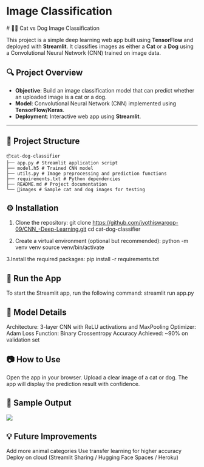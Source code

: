 <h1>Image Classification</h1>
# 🐶🐱 Cat vs Dog Image Classification

This project is a simple deep learning web app built using **TensorFlow** and deployed with **Streamlit**. It classifies images as either a **Cat** or a **Dog** using a Convolutional Neural Network (CNN) trained on image data.

## 🔍 Project Overview

- **Objective**: Build an image classification model that can predict whether an uploaded image is a cat or a dog.
- **Model**: Convolutional Neural Network (CNN) implemented using **TensorFlow/Keras**.
- **Deployment**: Interactive web app using **Streamlit**.

---

## 📁 Project Structure
```
📦cat-dog-classifier
├── app.py # Streamlit application script
├── model.h5 # Trained CNN model
├── utils.py # Image preprocessing and prediction functions
├── requirements.txt # Python dependencies
├── README.md # Project documentation
└── 📁images # Sample cat and dog images for testing
```
## ⚙️ Installation

1. Clone the repository:
git clone https://github.com/jyothiswaroop-09/CNN_-Deep-Learning.git
cd cat-dog-classifier

2. Create a virtual environment (optional but recommended):
python -m venv venv
source venv/bin/activate

3.Install the required packages:
pip install -r requirements.txt

## 🚀 Run the App
To start the Streamlit app, run the following command:
streamlit run app.py

## 🧠 Model Details
Architecture: 3-layer CNN with ReLU activations and MaxPooling
Optimizer: Adam
Loss Function: Binary Crossentropy
Accuracy Achieved: ~90% on validation set

## 📷 How to Use
Open the app in your browser.
Upload a clear image of a cat or dog.
The app will display the prediction result with confidence.

## 📌 Sample Output
<img src="C:\Users\swaro\OneDrive\Pictures\Screenshots\Screenshot (82).png">

## 💡 Future Improvements
Add more animal categories
Use transfer learning for higher accuracy
Deploy on cloud (Streamlit Sharing / Hugging Face Spaces / Heroku)

